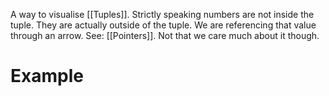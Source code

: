 A way to visualise [[Tuples]].
Strictly speaking numbers are not inside the tuple. They are actually outside of the tuple.
We are referencing that value through an arrow.
See: [[Pointers]]. Not that we care much about it though.
# Example